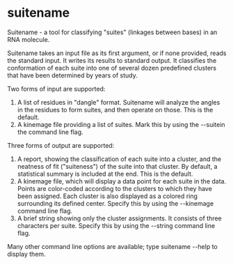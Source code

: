# suitename
Suitename - a tool for classifying "suites" (linkages between bases) in an RNA molecule.

Suitename takes an input file as its first argument, or if none provided, reads the standard input. It writes its results to standard output. It classifies the conformation of each suite into one of several dozen predefined clusters that have been determined by years of study. 

Two forms of input are supported:
1. A list of residues in "dangle" format. Suitename will analyze the angles in the residues to form suites, and then operate on those. This is the default.
2. A kinemage file providing a list of suites. Mark this by using the --suitein the command line flag.

Three forms of output are supported:
1. A report, showing the classification of each suite into a cluster, and the neatness of fit ("suiteness") of the suite into that cluster. By default, a statistical summary is included at the end. This is the default.
2. A kinemage file, which will display a data point for each suite in the data. Points are color-coded according to the clusters to which they have been assigned. Each cluster is also displayed as a colored ring surrounding its defined center. Specify this by using the --kinemage command line flag.
3. A brief string showing only the cluster assignments. It consists of three characters per suite. Specify this by using the --string command line flag.

Many other command line options are available; type suitename --help to display them.